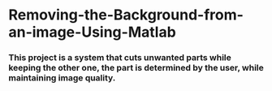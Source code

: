 # Removing-the-Background-from-an-image-Using-Matlab

### This project is a system that cuts unwanted parts while keeping the other one, the part is determined by the user, while maintaining image quality.
